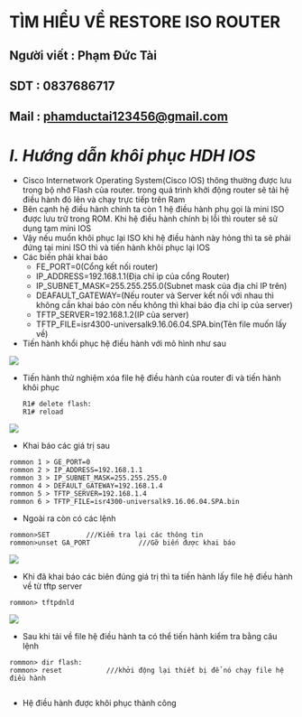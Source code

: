 <!--
# h1
## h2
### h3
#### h4
##### h5
###### h6

*in nghiêng*

**bôi đậm**

***vừa in nghiêng vừa bôi đậm***

`inlide code`

```php

echo ("highlight code");

```

[Link test](https://viblo.asia/helps/cach-su-dung-markdown-bxjvZYnwkJZ)

![markdown](https://images.viblo.asia/518eea86-f0bd-45c9-bf38-d5cb119e947d.png)

* mục 3
* mục 2
* mục 1

1. item 1
2. item 2
3. item 3

***
horizonal rules

> text

{@youtube: https://www.youtube.com/watch?v=HndN6P9ke6U}
* Cài đặt nginx bằng câu lệnh sau
```php
dnf -y install nginx
```
*	Cấu hình nginx như sau
```php
vi /etc/nginx/nginx.conf

 Server{
     ...
     server_name www.srv.world;
     ...
 }
 
-->

# TÌM HIỂU VỀ RESTORE ISO ROUTER
## Người viết : Phạm Đức Tài
## SDT : 0837686717
## Mail : phamductai123456@gmail.com

# ***I.	Hướng dẫn khôi phục HDH IOS***
* Cisco Internetwork Operating System(Cisco IOS) thông thường được lưu trong bộ nhớ Flash của router. trong quá trình khởi động router sẽ tải hệ điều hành đó lên và chạy trực tiếp trên Ram
* Bên cạnh hệ điều hành chính ta còn 1 hệ điều hành phụ gọi là mini ISO được lưu trữ trong ROM. Khi hệ điều hành chính bị lỗi thì router sẽ sử dụng tạm mini IOS
* Vậy nếu muốn khôi phục lại ISO khi hệ điều hành này hỏng thì ta sẽ phải đứng tại mini ISO thì và tiến hành khôi phục lại IOS
* Các biến phải khai báo
    * FE_PORT=0(Cổng kết nối router) 
    * IP_ADDRESS=192.168.1.1(Địa chỉ ip của cổng Router)
    * IP_SUBNET_MASK=255.255.255.0(Subnet mask của địa chỉ IP trên)
    * DEAFAULT_GATEWAY=(Nếu router và Server kết nối với nhau thì không cần khai báo còn nếu không thì khai báo địa chỉ ip của server)
    * TFTP_SERVER=192.168.1.2(IP của server)
    * TFTP_FILE=isr4300-universalk9.16.06.04.SPA.bin(Tên file muốn lấy về) 
* Tiến hành khổi phục hệ điều hành với mô hình như sau

![](https://user-images.githubusercontent.com/52046920/182059368-34ff07d3-9a00-4056-98c2-17957752a6df.png)
* Tiến hành thử nghiệm xóa file hệ điều hành của router đi và tiến hành khôi phục
    ```cisco
    R1# delete flash:
    R1# reload
    ```

![](https://user-images.githubusercontent.com/52046920/182059370-8424733d-f933-4c46-9b48-158ef4a80981.png)
* Khai báo các giá trị sau
```cisco
rommon 1 > GE_PORT=0
rommon 2 > IP_ADDRESS=192.168.1.1
rommon 3 > IP_SUBNET_MASK=255.255.255.0
rommon 4 > DEFAULT_GATEWAY=192.168.1.4
rommon 5 > TFTP_SERVER=192.168.1.4
rommon 6 > TFTP_FILE=isr4300-universalk9.16.06.04.SPA.bin
```
* Ngoài ra còn có các lệnh
```cisco
rommon>SET         ///Kiểm tra lại các thông tin
rommon>unset GA_PORT            ///Gỡ biến được khai báo
```
![](https://user-images.githubusercontent.com/52046920/182059973-3709fb3c-0baa-4c6e-bf16-9aca104f2698.png)

* Khi đã khai báo các biên đúng giá trị thì ta tiến hành lấy file hệ điều hành về từ tftp server
```cisco
rommon> tftpdnld
```

![](https://user-images.githubusercontent.com/52046920/182059374-c0a8d817-f78b-4a3a-ada0-ecd66ab5c213.png)
* Sau khi tải về file hệ điều hành ta có thể tiến hành kiểm tra bằng câu lệnh
```cisco
rommon> dir flash:
rommon> reset           ///khởi động lại thiết bị để nó chạy file hệ điều hành
```
![]()
* Hệ điều hành được khôi phục thành công
